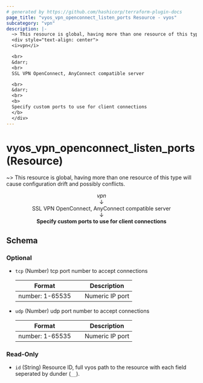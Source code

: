 ```yaml
---
# generated by https://github.com/hashicorp/terraform-plugin-docs
page_title: "vyos_vpn_openconnect_listen_ports Resource - vyos"
subcategory: "vpn"
description: |-
  ~> This resource is global, having more than one resource of this type will cause configuration drift and possibly conflicts.
  <div style="text-align: center">
  <i>vpn</i>

  <br>
  &darr;
  <br>
  SSL VPN OpenConnect, AnyConnect compatible server

  <br>
  &darr;
  <br>
  <b>
  Specify custom ports to use for client connections
  </b>
  </div>
---
```


# vyos_vpn_openconnect_listen_ports (Resource)

~> This resource is global, having more than one resource of this type will cause configuration drift and possibly conflicts.

<div style="text-align: center">
<i>vpn</i>

<br>
&darr;
<br>
SSL VPN OpenConnect, AnyConnect compatible server

<br>
&darr;
<br>
<b>
Specify custom ports to use for client connections
</b>
</div>



<!-- schema generated by tfplugindocs -->
## Schema

### Optional

- `tcp` (Number) tcp port number to accept connections

    |  Format &emsp; | Description  |
    |----------|---------------|
    |  number: 1-65535  &emsp; |  Numeric IP port  |
- `udp` (Number) udp port number to accept connections

    |  Format &emsp; | Description  |
    |----------|---------------|
    |  number: 1-65535  &emsp; |  Numeric IP port  |

### Read-Only

- `id` (String) Resource ID, full vyos path to the resource with each field seperated by dunder (`__`).
